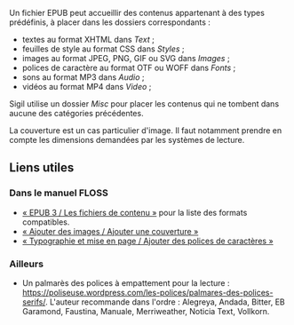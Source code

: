 Un fichier EPUB peut accueillir des contenus appartenant à des types prédéfinis, à placer dans les dossiers correspondants :

- textes au format XHTML dans *Text* ;
- feuilles de style au format CSS dans *Styles* ;
- images au format JPEG, PNG, GIF ou SVG dans *Images* ;
- polices de caractère au format OTF ou WOFF dans *Fonts* ;
- sons au format MP3 dans *Audio* ;
- vidéos au format MP4 dans *Video* ;

Sigil utilise un dossier *Misc* pour placer les contenus qui ne tombent dans aucune des catégories précédentes.

La couverture est un cas particulier d'image. Il faut notamment prendre en compte les dimensions demandées par les systèmes de lecture.

## Liens utiles

### Dans le manuel FLOSS

- [« EPUB 3 / Les fichiers de contenu »](https://fr.flossmanuals.net/creer-un-epub/epub-3/) pour la liste des formats compatibles.
- [« Ajouter des images / Ajouter une couverture »](https://fr.flossmanuals.net/creer-un-epub/ajouter-des-images/)
- [« Typographie et mise en page / Ajouter des polices de caractères »](https://fr.flossmanuals.net/creer-un-epub/ajouter-des-fontes/)

### Ailleurs

- Un palmarès des polices à empattement pour la lecture : <https://poliseuse.wordpress.com/les-polices/palmares-des-polices-serifs/>. L'auteur recommande dans l'ordre : Alegreya, Andada, Bitter, EB Garamond, Faustina, Manuale, Merriweather, Noticia Text, Vollkorn.
